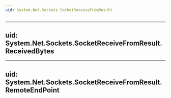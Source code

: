 ```yaml
---
uid: System.Net.Sockets.SocketReceiveFromResult
---
```


---
uid: System.Net.Sockets.SocketReceiveFromResult.ReceivedBytes
---

---
uid: System.Net.Sockets.SocketReceiveFromResult.RemoteEndPoint
---
